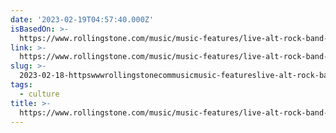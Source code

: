 ```yaml
---
date: '2023-02-19T04:57:40.000Z'
isBasedOn: >-
  https://www.rollingstone.com/music/music-features/live-alt-rock-band-crime-lawsuits-1234677011/
link: >-
  https://www.rollingstone.com/music/music-features/live-alt-rock-band-crime-lawsuits-1234677011/
slug: >-
  2023-02-18-httpswwwrollingstonecommusicmusic-featureslive-alt-rock-band-crime-lawsuits-1234677011
tags:
  - culture
title: >-
  https://www.rollingstone.com/music/music-features/live-alt-rock-band-crime-lawsuits-1234677011/
---
```



